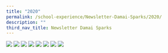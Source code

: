 ```yaml
---
title: "2020"
permalink: /school-experience/Newsletter-Damai-Sparks/2020/
description: ""
third_nav_title: Newsletter Damai Sparks
---
```

<a href="/images/DamaiBuzz/2020%20DMP20%20SPARKs%20FINAL-page-001.jpeg"><img src="/images/DamaiBuzz/2020%20DMP20%20SPARKs%20FINAL-page-001.jpeg"></a>
<a href="/images/DamaiBuzz/2020%20DMP20%20SPARKs%20FINAL-page-002.jpeg"><img src="/images/DamaiBuzz/2020%20DMP20%20SPARKs%20FINAL-page-002.jpeg"></a>
<a href="/images/DamaiBuzz/2020%20DMP20%20SPARKs%20FINAL-page-003.jpeg"><img src="/images/DamaiBuzz/2020%20DMP20%20SPARKs%20FINAL-page-003.jpeg"></a>
<a href="/images/DamaiBuzz/2020%20DMP20%20SPARKs%20FINAL-page-004.jpeg"><img src="/images/DamaiBuzz/2020%20DMP20%20SPARKs%20FINAL-page-004.jpeg"></a>
<a href="/images/DamaiBuzz/2020%20DMP20%20SPARKs%20FINAL-page-005.jpeg"><img src="/images/DamaiBuzz/2020%20DMP20%20SPARKs%20FINAL-page-005.jpeg"></a>
<a href="/images/DamaiBuzz/2020%20DMP20%20SPARKs%20FINAL-page-006.jpeg"><img src="/images/DamaiBuzz/2020%20DMP20%20SPARKs%20FINAL-page-006.jpeg"></a>
<a href="/images/DamaiBuzz/2020%20DMP20%20SPARKs%20FINAL-page-007.jpeg"><img src="/images/DamaiBuzz/2020%20DMP20%20SPARKs%20FINAL-page-007.jpeg"></a>
<a href="/images/DamaiBuzz/2020%20DMP20%20SPARKs%20FINAL-page-008.jpeg"><img src="/images/DamaiBuzz/2020%20DMP20%20SPARKs%20FINAL-page-008.jpeg"></a>
